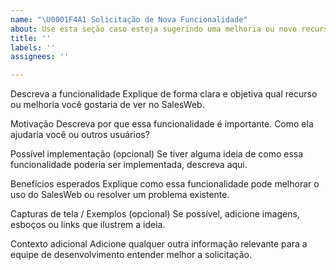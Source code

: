 ```yaml
---
name: "\U0001F4A1 Solicitação de Nova Funcionalidade"
about: Use esta seção caso esteja sugerindo uma melhoria ou novo recurso.
title: ''
labels: ''
assignees: ''

---
```


Descreva a funcionalidade
Explique de forma clara e objetiva qual recurso ou melhoria você gostaria de ver no SalesWeb.

Motivação
Descreva por que essa funcionalidade é importante.
Como ela ajudaria você ou outros usuários?

Possível implementação (opcional)
Se tiver alguma ideia de como essa funcionalidade poderia ser implementada, descreva aqui.

Benefícios esperados
Explique como essa funcionalidade pode melhorar o uso do SalesWeb ou resolver um problema existente.

Capturas de tela / Exemplos (opcional)
Se possível, adicione imagens, esboços ou links que ilustrem a ideia.

Contexto adicional
Adicione qualquer outra informação relevante para a equipe de desenvolvimento entender melhor a solicitação.
